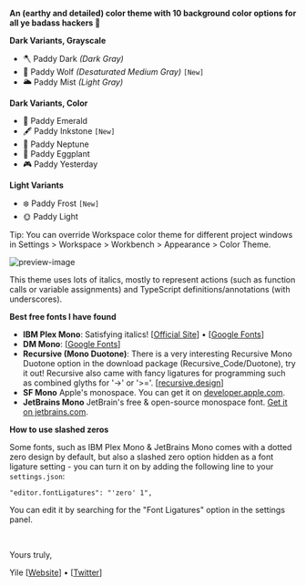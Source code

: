 **An (earthy and detailed) color theme with 10 background color options for all ye badass hackers 🍁**

**Dark Variants, Grayscale**
- 🪓 Paddy Dark *(Dark Gray)*
- 🐺 Paddy Wolf *(Desaturated Medium Gray)* `[New]`
- 🌥 Paddy Mist *(Light Gray)*
  
**Dark Variants, Color**
- 🌲 Paddy Emerald
- 🖋 Paddy Inkstone `[New]`
- 🔵 Paddy Neptune
- 🍆 Paddy Eggplant
- 🎮 Paddy Yesterday

**Light Variants**
- ❄️ Paddy Frost `[New]`
- 🌞 Paddy Light

Tip: You can override Workspace color theme for different project windows in Settings > Workspace > Workbench > Appearance > Color Theme.

![preview-image](https://raw.githubusercontent.com/troydraws/paddy-color-theme/master/paddy-color-theme-preview.gif)

This theme uses lots of italics, mostly to represent actions (such as function calls or variable assignments) and TypeScript definitions/annotations (with underscores). 

**Best free fonts I have found**

- **IBM Plex Mono**: Satisfying italics! [[Official Site](https://www.ibm.com/plex/)] • [[Google Fonts](https://fonts.google.com/specimen/IBM+Plex+Mono)]
- **DM Mono**: [[Google Fonts](https://fonts.google.com/specimen/DM+Mono)]
- **Recursive (Mono Duotone)**: There is a very interesting Recursive Mono Duotone option in the download package (Recursive_Code/Duotone), try it out! Recursive also came with fancy ligatures for programming such as combined glyths for '->' or '>='. [[recursive.design](https://www.recursive.design/)]
- **SF Mono** Apple's monospace. You can get it on [developer.apple.com](https://developer.apple.com/fonts/).
- **JetBrains Mono** JetBrain's free & open-source monospace font. [Get it on jetbrains.com](https://www.jetbrains.com/lp/mono/).

**How to use slashed zeros**

Some fonts, such as IBM Plex Mono & JetBrains Mono comes with a dotted zero design by default, but also a slashed zero option hidden as a font ligature setting - you can turn it on by adding the following line to your `settings.json`:
```
"editor.fontLigatures": "'zero' 1",
```
You can edit it by searching for the "Font Ligatures" option in the settings panel.

&nbsp;

Yours truly,

Yile 
[[Website](https://yile.art/)] • [[Twitter](https://twitter.com/yile_art)]